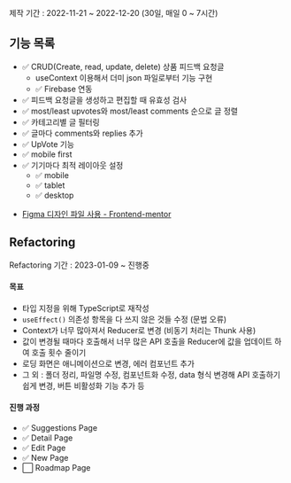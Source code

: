 제작 기간 : 2022-11-21 ~ 2022-12-20 (30일, 매일 0 ~ 7시간)

## 기능 목록

- ✅ CRUD(Create, read, update, delete) 상품 피드백 요청글
  - useContext 이용해서 더미 json 파일로부터 기능 구현
  - ✅ Firebase 연동
- ✅ 피드백 요청글을 생성하고 편집할 때 유효성 검사
- ✅ most/least upvotes와 most/least comments 순으로 글 정렬
- ✅ 카테고리별 글 필터링
- ✅ 글마다 comments와 replies 추가
- ✅ UpVote 기능
- ✅ mobile first
- ✅ 기기마다 최적 레이아웃 설정
  - ✅ mobile
  - ✅ tablet
  - ✅ desktop

* [Figma 디자인 파일 사용 - Frontend-mentor](https://www.frontendmentor.io/challenges/product-feedback-app-wbvUYqjR6)

## Refactoring

Refactoring 기간 : 2023-01-09 ~ 진행중

#### 목표

- 타입 지정을 위해 TypeScript로 재작성
- `useEffect()` 의존성 항목을 다 쓰지 않은 것들 수정 (문법 오류)
- Context가 너무 많아져서 Reducer로 변경 (비동기 처리는 Thunk 사용)
- 값이 변경될 때마다 호출해서 너무 많은 API 호출을 Reducer에 값을 업데이트 하여 호출 횟수 줄이기
- 로딩 화면은 애니메이션으로 변경, 에러 컴포넌트 추가
- 그 외 : 폴더 정리, 파일명 수정, 컴포넌트화 수정, data 형식 변경해 API 호출하기 쉽게 변경, 버튼 비활성화 기능 추가 등

#### 진행 과정

- ✅ Suggestions Page
- ✅ Detail Page
- ✅ Edit Page
- ✅ New Page
- ⬜ Roadmap Page
